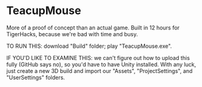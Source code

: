 # TeacupMouse

More of a proof of concept than an actual game. Built in 12 hours for TigerHacks, because we're bad with time and busy.

TO RUN THIS: download "Build" folder; play "TeacupMouse.exe".

IF YOU'D LIKE TO EXAMINE THIS: we can't figure out how to upload this fully (GitHub says no), so you'd have to have Unity installed. With any luck, just create a new 3D build and import our "Assets", "ProjectSettings", and "UserSettings" folders.
